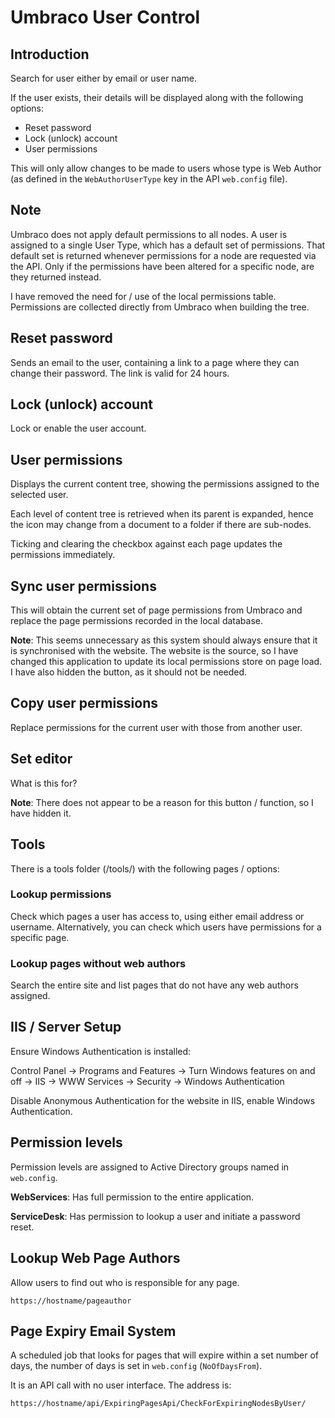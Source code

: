 # Umbraco User Control

## Introduction
Search for user either by email or user name.

If the user exists, their details will be displayed along with the following options:

*	Reset password
*	Lock (unlock) account
*	User permissions

This will only allow changes to be made to users whose type is Web Author (as defined in the `WebAuthorUserType` key in the API `web.config` file).

## Note
Umbraco does not apply default permissions to all nodes. A user is assigned to a single User Type, which has a default set of permissions. That default set is returned whenever permissions for a node are requested via the API. Only if the permissions have been altered for a specific node, are they returned instead.

I have removed the need for / use of the local permissions table. Permissions are collected directly from Umbraco when building the tree.

## Reset password
Sends an email to the user, containing a link to a page where they can change their password. The link is valid for 24 hours.

## Lock (unlock) account
Lock or enable the user account.

## User permissions
Displays the current content tree, showing the permissions assigned to the selected user.

Each level of content tree is retrieved when its parent is expanded, hence the icon may change from a document to a folder if there are sub-nodes.

Ticking and clearing the checkbox against each page updates the permissions immediately.

## Sync user permissions
This will obtain the current set of page permissions from Umbraco and replace the page permissions recorded in the local database.

**Note**: This seems unnecessary as this system should always ensure that it is synchronised with the website. The website is the source, so I have changed this application to update its local permissions store on page load. I have also hidden the button, as it should not be needed.

## Copy user permissions
Replace permissions for the current user with those from another user.

## Set editor
What is this for?

**Note**: There does not appear to be a reason for this button / function, so I have hidden it.

## Tools
There is a tools folder (/tools/) with the following pages / options:

### Lookup permissions

Check which pages a user has access to, using either email address or username. Alternatively, you can check which users have permissions for a specific page.

### Lookup pages without web authors

Search the entire site and list pages that do not have any web authors assigned.

## IIS / Server Setup

Ensure Windows Authentication is installed: 

Control Panel -> Programs and Features -> Turn Windows features on and off -> IIS -> WWW Services -> Security -> Windows Authentication

Disable Anonymous Authentication for the website in IIS, enable Windows Authentication.

## Permission levels

Permission levels are assigned to Active Directory groups named in `web.config`.

**WebServices**: Has full permission to the entire application.

**ServiceDesk**: Has permission to lookup a user and initiate a password reset.

## Lookup Web Page Authors

Allow users to find out who is responsible for any page.

	https://hostname/pageauthor

## Page Expiry Email System

A scheduled job that looks for pages that will expire within a set number of days, the number of days is set in `web.config` (`NoOfDaysFrom`).

It is an API call with no user interface. The address is:
 
	https://hostname/api/ExpiringPagesApi/CheckForExpiringNodesByUser/